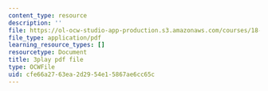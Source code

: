 ```yaml
---
content_type: resource
description: ''
file: https://ol-ocw-studio-app-production.s3.amazonaws.com/courses/18-01sc-single-variable-calculus-fall-2010/cfe66a2763ea2d2954e15867ae6cc65c_JXPe2J069c.pdf
file_type: application/pdf
learning_resource_types: []
resourcetype: Document
title: 3play pdf file
type: OCWFile
uid: cfe66a27-63ea-2d29-54e1-5867ae6cc65c
---
```

